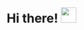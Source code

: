 # Hi there! <img src="https://giphy.com/stickers/call-ring-callme-8xjAi0KbIolejzPWRT" width="35" />

